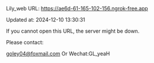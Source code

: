 Lily_web URL: https://ae6d-61-165-102-156.ngrok-free.app

Updated at: 2024-12-10 13:30:31

If you cannot open this URL, the server might be down.

Please contact: 

goley04@foxmail.com Or Wechat:GL_yeaH